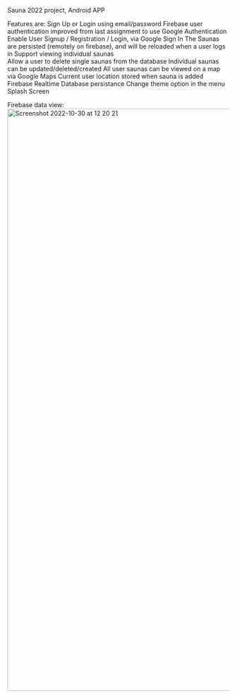 
Sauna 2022 project, Android APP

Features are:
Sign Up or Login using email/password
Firebase user authentication improved from last assignment to use Google Authentication
Enable User Signup / Registration / Login, via Google Sign In
The Saunas are persisted (remotely on firebase), and will be reloaded when a user logs in
Support viewing individual saunas   
Allow a user to delete single saunas from the database
Individual saunas can be updated/deleted/created
All user saunas can be viewed on a map via Google Maps
Current user location stored when sauna is added
Firebase Realtime Database persistance
Change theme option in the menu
Splash Screen


Firebase data view:
<img width="1321" alt="Screenshot 2022-10-30 at 12 20 21" src="https://user-images.githubusercontent.com/38221129/198878118-9a7816d0-c501-422d-80bb-db97fc9317c3.png">
